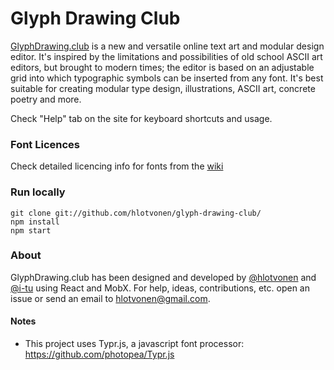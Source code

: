 Glyph Drawing Club
=====================

[GlyphDrawing.club](http://www.glyphdrawing.club/) is a new and versatile online text art and modular design editor. It's inspired by the limitations and possibilities of old school ASCII art editors, but brought to modern times; the editor is based on an adjustable grid into which typographic symbols can be inserted from any font. It's best suitable for creating modular type design, illustrations, ASCII art, concrete poetry and more.

Check "Help" tab on the site for keyboard shortcuts and usage.

### Font Licences

Check detailed licencing info for fonts from the [wiki](https://github.com/hlotvonen/glyph-drawing-club/wiki/Fonts)

### Run locally

```
git clone git://github.com/hlotvonen/glyph-drawing-club/
npm install
npm start
```

### About
GlyphDrawing.club has been designed and developed by [@hlotvonen](https://heikkilotvonen.com) and [@i-tu](https://github.com/i-tu) using React and MobX. For help, ideas, contributions, etc. open an issue or send an email to [hlotvonen@gmail.com](mailto:hlotvonen@gmail.com).

#### Notes
* This project uses Typr.js, a javascript font processor: https://github.com/photopea/Typr.js
